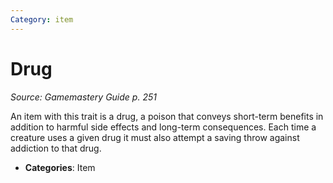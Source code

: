 ```yaml
---
Category: item
---
```

# Drug  
*Source: Gamemastery Guide p. 251*  

An item with this trait is a drug, a poison that conveys short-term benefits in addition to harmful side effects and long-term consequences. Each time a creature uses a given drug it must also attempt a saving throw against addiction to that drug.

- **Categories**: Item